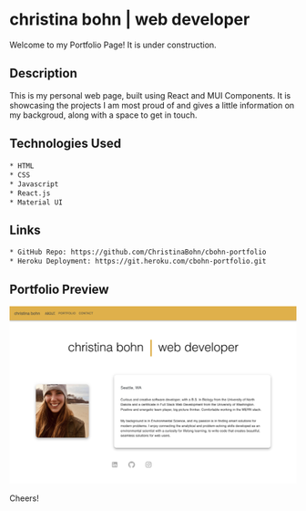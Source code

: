 # christina bohn | web developer

Welcome to my Portfolio Page! It is under construction.

## Description

This is my personal web page, built using React and MUI Components. It is showcasing the projects I am most proud of and gives a little information on my backgroud, along with a space to get in touch.

## Technologies Used

    * HTML
    * CSS
    * Javascript
    * React.js
    * Material UI

## Links

    * GitHub Repo: https://github.com/ChristinaBohn/cbohn-portfolio
    * Heroku Deployment: https://git.heroku.com/cbohn-portfolio.git

## Portfolio Preview

![Portfolio Preview](images/preview-portfolio.png)

Cheers!
